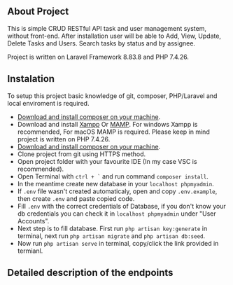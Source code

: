 ## About Project
This is simple CRUD RESTful API task and user management system, without front-end. 
After installation user will be able to Add, View, Update, Delete Tasks and Users. 
Search tasks by status and by assignee.

 Project is written on Laravel Framework 8.83.8 and PHP 7.4.26.

## Instalation
To setup this project basic knowledge of git, composer, PHP/Laravel and local enviroment is required. 

- [Download and install composer on your machine](https://getcomposer.org).
- Download and install [Xampp](https://xamppguide.com/xampp-7-4-26/) Or [MAMP](https://www.mamp.info/en/mamp/windows/). For windows Xampp is recommended, For macOS MAMP is required. Please keep in mind project is written on PHP 7.4.26. 
- [Download and install composer on your machine](https://getcomposer.org).
- Clone project from git using HTTPS method.
- Open project folder with your favourite IDE (In my case VSC is recommended).
- Open Terminal with ``` ctrl + ` ``` and run command ``` composer install ```.
- In the meantime create new database in your ``` localhost phpmyadmin ```.
- If ``` .env ``` file wasn't created automaticaly, open and copy ``` .env.example ```, then create ``` .env ``` and paste copied code. 
- Fill ``` .env ``` with the correct credentials of Database, if you don't know your db credentials you can check it in ``` localhost phpmyadmin ``` under "User Accounts". 
- Next step is to fill database. First run ``` php artisan key:generate ``` in terminal, next run ``` php artisan migrate ``` and ``` php artisan db:seed ```. 
- Now run ``` php artisan serve ``` in terminal, copy/click the link provided in termianl.

## Detailed description of the endpoints
